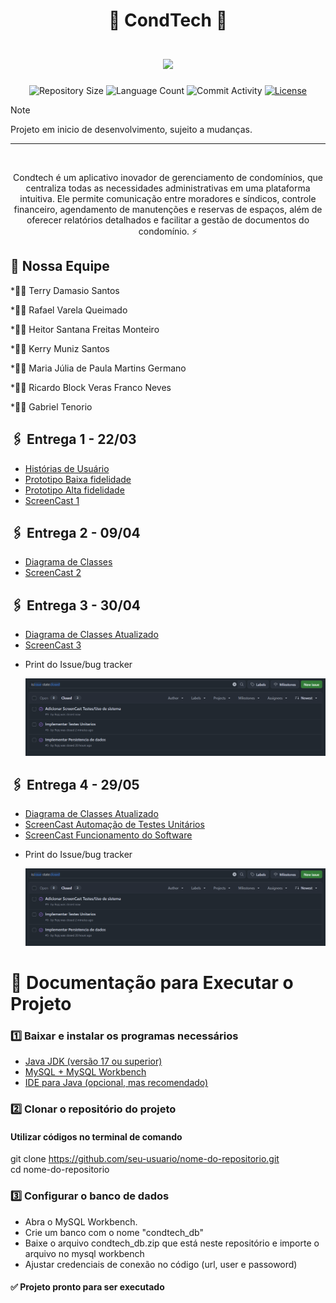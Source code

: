 <div align="center">
    <h1>
        <b font-size: 20px;>🚀 CondTech 🏢</b>
        </br>
        </br>
        <img src="https://skillicons.dev/icons?i=java,git,github" />
    </h1>
</div>


<p align="center">
  <img
    src="https://img.shields.io/github/repo-size/MariaJuliaGermano/projetos-3-sistema-de-condominio-4"
    alt="Repository Size"
  />
  <img
    src="https://img.shields.io/github/languages/count/MariaJuliaGermano/projetos-3-sistema-de-condominio-4"
    alt="Language Count"
  />
  <img
    src="https://img.shields.io/github/commit-activity/t/MariaJuliaGermano/projetos-3-sistema-de-condominio-4"
    alt="Commit Activity"
  />
  <a href="LICENSE"
    ><img
      src="https://img.shields.io/github/license/MariaJuliaGermano/projetos-3-sistema-de-condominio-4"
      alt="License"
  /></a>
</p>

> [!NOTE]
> Projeto em inicio de desenvolvimento, sujeito a mudanças.

---

</br>
<p align="center">
    Condtech é um aplicativo inovador de gerenciamento de condomínios, que centraliza todas as necessidades administrativas em uma plataforma intuitiva. Ele permite comunicação entre moradores e síndicos, controle financeiro, agendamento de manutenções e reservas de espaços, além de oferecer relatórios detalhados e facilitar a gestão de documentos do condomínio. ⚡
</p>

## 💪 Nossa Equipe

*👨‍💼 Terry Damasio Santos

*👨‍💻 Rafael Varela Queimado

*👨‍💻 Heitor Santana Freitas Monteiro

*👨‍💻 Kerry Muniz Santos

*👩‍💻 ⁠Maria Júlia de Paula Martins Germano

*👨‍💻 Ricardo Block Veras Franco Neves

*👨‍💻 Gabriel Tenorio

## 🖇️ Entrega 1 - 22/03

<ul>

  <li>
    <a  href="https://www.figma.com/design/aR759HYL8jvVgrsIkYoMP9/Modelo-3C's-CONDTECH?node-id=0-1&t=91KOL9RdbFD0NUyN-1"
      >Histórias de Usuário</a
    >
  </li>

  <li>
    <a  href="https://www.figma.com/design/MQ7tfXz8hMkbnDqvilS433/Untitled?node-id=0-1&t=EY4T2Vp3YjMKr2Vf-1"
      >Prototipo Baixa fidelidade</a
    >
  </li>

  <li>
    <a  href="https://www.figma.com/design/uqvQwAdAEfrFJGFzbhrwY7/Protótipo-Alta-fidelidade?node-id=0-1&p=f&t=FkXipyaQfHtclcc5-0"
      >Prototipo Alta fidelidade</a
    >
  </li>

  <li>
    <a  href="https://youtu.be/hQs_UOytmYM"
      >ScreenCast 1</a
    >
  </li>

</ul>

## 🖇️ Entrega 2 - 09/04

<ul>

  <li>
    <a  href="https://lucid.app/lucidchart/9c625870-c04a-4fed-9088-061c8881d635/edit?viewport_loc=-773%2C-58%2C3631%2C1681%2C0_0&invitationId=inv_02c7b44c-c23f-4ced-99e4-f91deefe201e" 
        >Diagrama de Classes</a
    >
  </li>

  <li>
    <a  href="https://youtu.be/9lmaGdYEhw4"
      >ScreenCast 2</a
    >
  </li>
  
</ul>

## 🖇️ Entrega 3 - 30/04

<ul>

  <li>
    <a  href="https://lucid.app/lucidchart/9c625870-c04a-4fed-9088-061c8881d635/edit?viewport_loc=-773%2C-58%2C3631%2C1681%2C0_0&invitationId=inv_02c7b44c-c23f-4ced-99e4-f91deefe201e" 
        >Diagrama de Classes Atualizado</a
    >
  </li>
 
  <li>
    <a  href="https://youtu.be/NpKR00xoo7Y"
      >ScreenCast 3</a
    >
  </li>

  <li>
    <p>Print do Issue/bug tracker</p>
  </li>
  
  ![IssueTracker](assets/img/IssueTracker.png)

  
</ul>

## 🖇️ Entrega 4 - 29/05

<ul>

  <li>
    <a  href="https://lucid.app/lucidchart/9c625870-c04a-4fed-9088-061c8881d635/edit?viewport_loc=-85%2C-279%2C3631%2C1681%2C0_0&invitationId=inv_02c7b44c-c23f-4ced-99e4-f91deefe201e" 
        >Diagrama de Classes Atualizado</a
    >
  </li>

  <li>
    <a  href="https://youtu.be/0yYABjT2GVM"
      >ScreenCast Automação de Testes Unitários</a
    >
  </li>

  <li>
    <a  href="https://youtu.be/AMB6TKv1E14"
      >ScreenCast Funcionamento do Software</a
    >
  </li>
  
  <li>
    <p>Print do Issue/bug tracker</p>
  </li>

  ![IssueTracker](assets/img/IssueTracker.png)
  
</ul>

# 🚀 Documentação para Executar o Projeto
### 1️⃣ Baixar e instalar os programas necessários

<ul>

  <li>
    <a  href="https://www.oracle.com/java/technologies/javase-downloads.html" 
        >Java JDK (versão 17 ou superior)</a
    >
  </li>

  <li>
    <a  href="https://dev.mysql.com/downloads/"
      >MySQL + MySQL Workbench</a
    >
  </li>

  <li>
    <a  href="https://www.eclipse.org/"
      >IDE para Java (opcional, mas recomendado)
</a
    >
  </li>

</ul>

### 2️⃣ Clonar o repositório do projeto 

#### Utilizar códigos no terminal de comando
git clone https://github.com/seu-usuario/nome-do-repositorio.git
<br>cd nome-do-repositorio

### 3️⃣ Configurar o banco de dados

<ul>

  <li>
    Abra o MySQL Workbench.
  </li>

  <li>
    Crie um banco com o nome "condtech_db"
  </li>

  <li>
    Baixe o arquivo condtech_db.zip que está neste repositório e importe o arquivo no mysql workbench 
  </li>
  
  <li>
    Ajustar credenciais de conexão no código (url, user e passoword)
  </li>
</ul>

#### ✅ Projeto pronto para ser executado 



